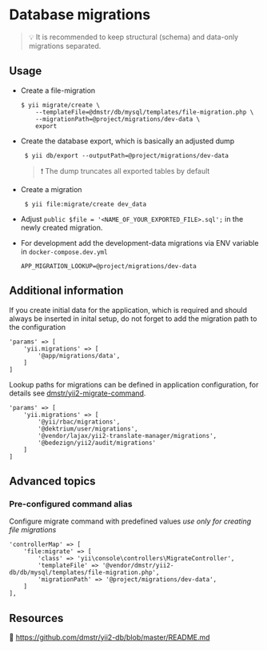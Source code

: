 # Database migrations

> :bulb: It is recommended to keep structural (schema) and data-only migrations separated.


## Usage

- Create a file-migration
  
      $ yii migrate/create \
          --templateFile=@dmstr/db/mysql/templates/file-migration.php \
          --migrationPath=@project/migrations/dev-data \
          export

- Create the database export, which is basically an adjusted dump

       $ yii db/export --outputPath=@project/migrations/dev-data

  > :exclamation: The dump truncates all exported tables by default 

- Create a migration

       $ yii file:migrate/create dev_data

- Adjust `public $file = '<NAME_OF_YOUR_EXPORTED_FILE>.sql';` in the newly created migration.

- For development add the development-data migrations via ENV variable in `docker-compose.dev.yml`

      APP_MIGRATION_LOOKUP=@project/migrations/dev-data


## Additional information

If you create initial data for the application, which is required and should always be inserted in inital setup, do not forget to add the migration path to the configuration

    'params' => [
        'yii.migrations' => [
            '@app/migrations/data',
        ]
    ]


Lookup paths for migrations can be defined in application configuration, for details see [dmstr/yii2-migrate-command](https://github.com/dmstr/yii2-migrate-command/blob/master/README.md).

    'params' => [
        'yii.migrations' => [
            '@yii/rbac/migrations',
            '@dektrium/user/migrations',
            '@vendor/lajax/yii2-translate-manager/migrations',
            '@bedezign/yii2/audit/migrations'
        ]
    ]

## Advanced topics

### Pre-configured command alias

Configure migrate command with predefined values *use only for creating file migrations*

    'controllerMap' => [
        'file:migrate' => [
            'class' => 'yii\console\controllers\MigrateController',
            'templateFile' => '@vendor/dmstr/yii2-db/db/mysql/templates/file-migration.php',
            'migrationPath' => '@project/migrations/dev-data',
        ]
    ],

## Resources

:green_book: https://github.com/dmstr/yii2-db/blob/master/README.md
